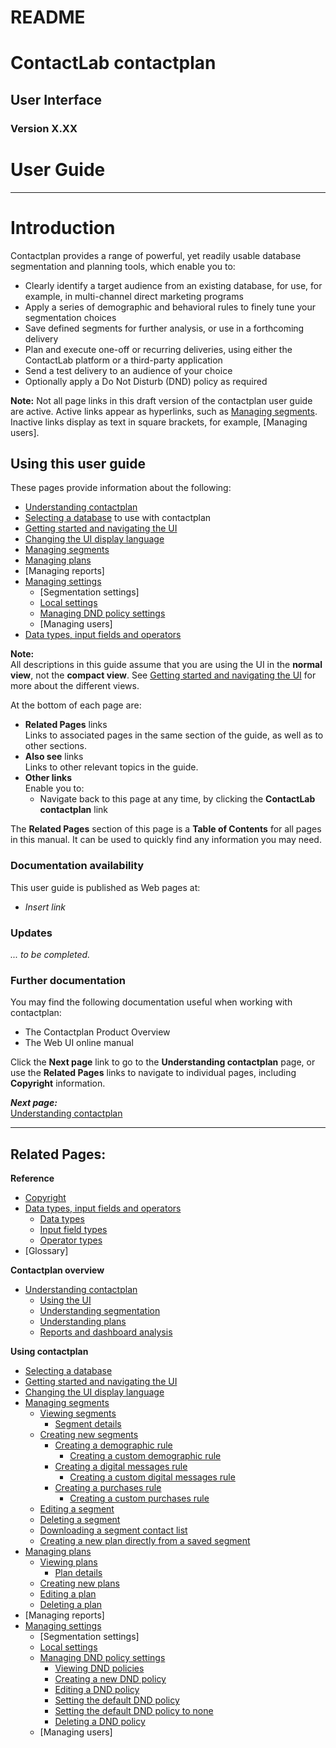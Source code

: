 # README

# ContactLab contactplan  
## User Interface 
### Version X.XX  
# User Guide  

----------

# Introduction  

Contactplan provides a range of powerful, yet readily usable database segmentation and planning tools, which  enable you to:

- Clearly identify a target audience from an existing database, for use, for example, in multi-channel direct marketing programs  
- Apply a series of demographic and behavioral rules to finely tune your segmentation choices  
- Save defined segments for further analysis, or use in a forthcoming delivery  
- Plan and execute one-off or recurring deliveries, using either the ContactLab platform or a third-party application  
- Send a test delivery to an audience of your choice  
- Optionally apply a Do Not Disturb (DND) policy as required  

**Note:**
Not all page links in this draft version of the contactplan user guide are active. Active links appear as hyperlinks, such as [Managing segments](ManagingSegments). Inactive links display as text in square brackets, for example, [Managing users].  

## Using this user guide

These pages provide information about the following:  

- [Understanding contactplan](UnderstandingContactPlan)  
- [Selecting a database](SelectingADatabase) to use with contactplan  
- [Getting started and navigating the UI](NavigatingUI)  
- [Changing the UI display language](ChangingLanguage)  
- [Managing segments](ManagingSegments)  
- [Managing plans](ManagingPlans)  
- [Managing reports]
- [Managing settings](ManagingSettings)  
  - [Segmentation settings]  
  - [Local settings](LocalSettings)  
  - [Managing DND policy settings](ManagingDND)  
  - [Managing users]  
- [Data types, input fields and operators](InputBoxOperators)  

**Note:**  
All descriptions in this guide assume that you are using the UI in the **normal view**, not the **compact view**. See [Getting started and navigating the UI](NavigatingUI) for more about the different views.  

At the bottom of each page are:  

- **Related Pages** links  
  Links to associated pages in the same section of the guide, as well as to other sections.  
- **Also see** links  
  Links to other relevant topics in the guide.  
- **Other links**  
  Enable you to:  
  - Navigate back to this page at any time, by clicking the **ContactLab contactplan** link  

The **Related Pages** section of this page is a **Table of Contents** for all pages in this manual. It can be used to quickly find any information you may need.  

### Documentation availability

This user guide is published as Web pages at:  

- *Insert link*  

### Updates

*... to be completed.*  

### Further documentation

You may find the following documentation useful when working with contactplan:  

- The Contactplan Product Overview  
- The Web UI online manual  

Click the **Next page** link to go to the **Understanding contactplan** page, or use the **Related Pages** links to navigate to individual pages, including **Copyright** information.  

***Next page:***  
[Understanding contactplan](UnderstandingContactPlan)  

----------

## Related Pages:

**Reference**  

- [Copyright](Copyright)  
- [Data types, input fields and operators](InputBoxOperators)  
  - [Data types](DataTypes)  
  - [Input field types](InputFieldTypes)  
  - [Operator types](OperatorTypes)  
- [Glossary]  

**Contactplan overview**  

- [Understanding contactplan](UnderstandingContactPlan)  
  - [Using the UI](UsingUI)  
  - [Understanding segmentation](UnderstandingSegmentation)  
  - [Understanding plans](UnderstandingPlans)  
  - [Reports and dashboard analysis](ReportsAndDashboardAnalysis)  

**Using contactplan**  

- [Selecting a database](SelectingADatabase)  
- [Getting started and navigating the UI](NavigatingUI)  
- [Changing the UI display language](ChangingLanguage)  
- [Managing segments](ManagingSegments)  
  - [Viewing segments](ViewingSegments)  
    - [Segment details](SegmentDetails)  
  - [Creating new segments](CreatingNewSegments)  
    - [Creating a demographic rule](CreatingDemographicRule)  
      - [Creating a custom demographic rule](CreatingCustomDemographicRule)  
    - [Creating a digital messages rule](CreatingDigitalMessagesRule)  
      - [Creating a custom digital messages rule](CreatingCustomDigitalMessagesRule)  
    - [Creating a purchases rule](CreatingPurchasesRule)  
      - [Creating a custom purchases rule](CreatingCustomPurchasesRule)  
  - [Editing a segment](EditingSegment)  
  - [Deleting a segment](DeletingSegment)  
  - [Downloading a segment contact list](DownloadingSegmentContactList)  
  - [Creating a new plan directly from a saved segment](CreatingPlanFromSegment)  
- [Managing plans](ManagingPlans)  
  - [Viewing plans](ViewingPlans)  
    - [Plan details](PlanDetails)  
  - [Creating new plans](CreatingNewPlans)  
  - [Editing a plan](EditingPlan)  
  - [Deleting a plan](DeletingPlans)  
- [Managing reports]  
- [Managing settings](ManagingSettings)  
  - [Segmentation settings]  
  - [Local settings](LocalSettings)  
  - [Managing DND policy settings](ManagingDND)  
    - [Viewing DND policies](ViewingDND)  
    - [Creating a new DND policy](CreatingNewDND)  
    - [Editing a DND policy](EditingDND)  
    - [Setting the default DND policy](SettingDefaultDND)  
    - [Setting the default DND policy to none](SettingNoDND)  
    - [Deleting a DND policy](DeletingDND)  
  - [Managing users]  

